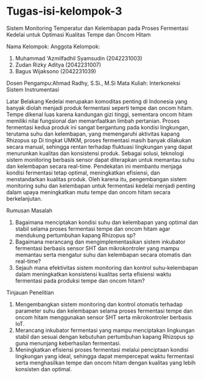 # Tugas-isi-kelompok-3
Sistem Monitoring Temperatur dan Kelembapan pada Proses Fermentasi Kedelai untuk Optimasi Kualitas Tempe dan Oncom Hitam

Nama Kelompok:
Anggota Kelompok:	
1. Muhammad 'Azmilfadhil Syamsudin	(2042231003)
2. Zudan Rizky Aditya	(2042231007)
3. Bagus Wijaksono	(2042231039)

Dosen Pengampu:Ahmad Radhy, S.Si., M.Si
Mata Kuliah: Interkoneksi Sistem Instrumentasi

Latar Belakang
Kedelai merupakan komoditas penting di Indonesia yang banyak diolah menjadi produk fermentasi seperti tempe dan oncom hitam. Tempe dikenal luas karena kandungan gizi tinggi, sementara oncom hitam memiliki nilai fungsional dan memanfaatkan limbah pertanian. Proses fermentasi kedua produk ini sangat bergantung pada kondisi lingkungan, terutama suhu dan kelembapan, yang memengaruhi aktivitas kapang Rhizopus sp Di tingkat UMKM, proses fermentasi masih banyak dilakukan secara manual, sehingga rentan terhadap fluktuasi lingkungan yang dapat menurunkan kualitas dan konsistensi produk. Sebagai solusi, teknologi sistem monitoring berbasis sensor dapat diterapkan untuk memantau suhu dan kelembapan secara real-time. Pendekatan ini membantu menjaga kondisi fermentasi tetap optimal, meningkatkan efisiensi, dan menstandarkan kualitas produk. Oleh karena itu, pengembangan sistem monitoring suhu dan kelembapan untuk fermentasi kedelai menjadi penting dalam upaya meningkatkan mutu tempe dan oncom hitam secara berkelanjutan.

Rumusan Masalah
1. Bagaimana menciptakan kondisi suhu dan kelembapan yang optimal dan stabil selama proses fermentasi tempe dan oncom hitam agar mendukung pertumbuhan kapang Rhizopus sp?
2. Bagaimana merancang dan mengimplementasikan sistem inkubator fermentasi berbasis sensor SHT dan mikrokontroler yang mampu memantau serta mengatur suhu dan kelembapan secara otomatis dan real-time?
3. Sejauh mana efektivitas sistem monitoring dan kontrol suhu-kelembapan dalam meningkatkan konsistensi kualitas serta efisiensi waktu fermentasi pada produksi tempe dan oncom hitam?

Tinjauan Penelitian
1. Mengembangkan sistem monitoring dan kontrol otomatis terhadap parameter suhu dan kelembapan selama proses fermentasi tempe dan oncom hitam menggunakan sensor SHT serta mikrokontroler berbasis IoT.
2. Merancang inkubator fermentasi  yang mampu menciptakan  lingkungan stabil dan sesuai  dengan kebutuhan pertumbuhan  kapang Rhizopus sp guna  menunjang keberhasilan fermentasi.
3. Meningkatkan efisiensi proses fermentasi melalui penciptaan kondisi lingkungan yang ideal, sehingga dapat mempercepat waktu fermentasi serta menghasilkan tempe dan oncom hitam dengan kualitas yang lebih konsisten dan optimal.
